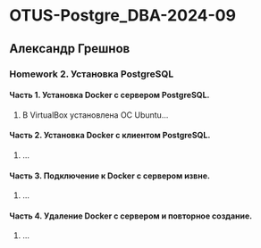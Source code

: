 # OTUS-Postgre_DBA-2024-09
## Александр Грешнов

### Homework 2. Установка PostgreSQL

#### Часть 1. Установка Docker с сервером PostgreSQL.
1. В VirtualBox установлена ОС Ubuntu...


#### Часть 2. Установка Docker с клиентом PostgreSQL.
1. ...


#### Часть 3. Подключение к Docker с сервером извне.
1. ...

#### Часть 4. Удаление Docker с сервером и повторное создание.
1. ...

